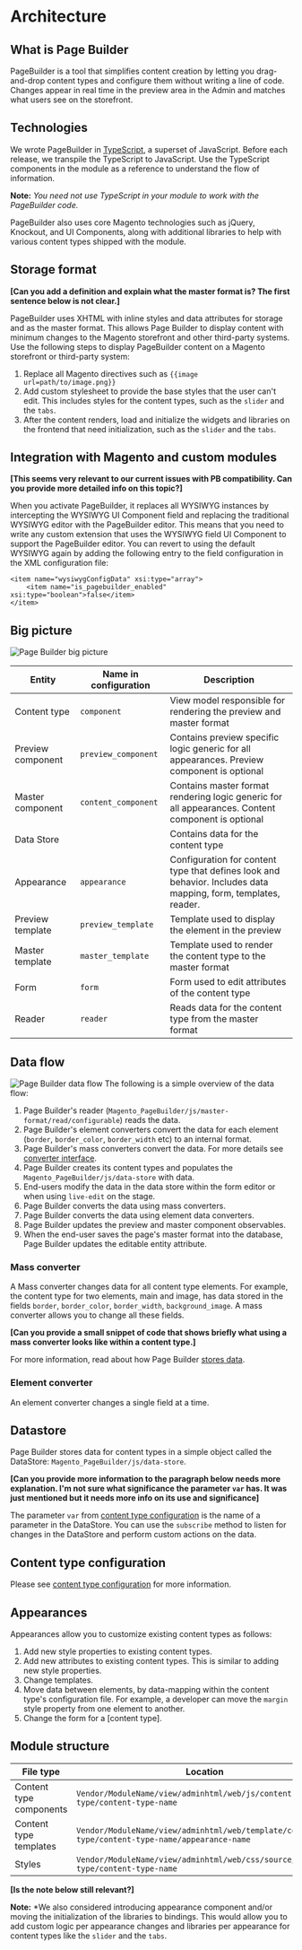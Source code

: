# Architecture

## What is Page Builder

PageBuilder is a tool that simplifies content creation by letting you drag-and-drop content types and configure them without writing a line of code.
Changes appear in real time in the preview area in the Admin and matches what users see on the storefront.

## Technologies

We wrote PageBuilder in [TypeScript], a superset of JavaScript. Before each release, we transpile the TypeScript to JavaScript.
Use the TypeScript components in the module as a reference to understand the flow of information.

**Note:**
*You need not use TypeScript in your module to work with the PageBuilder code.*

PageBuilder also uses core Magento technologies such as jQuery, Knockout, and UI Components, along with additional libraries to help with various content types shipped with the module.

## Storage format

**[Can you add a definition and explain what the master format is? The first sentence below is not clear.]**

PageBuilder uses XHTML with inline styles and data attributes for storage and as the master format.
This allows Page Builder to display content with minimum changes to the Magento storefront and other third-party systems.
Use the following steps to display PageBuilder content on a Magento storefront or third-party system:
<!-- {% raw %} -->

1. Replace all Magento directives such as `{{image url=path/to/image.png}}`
2. Add custom stylesheet to provide the base styles that the user can't edit. This includes styles for the content types, such as the `slider` and the `tabs`.
3. After the content renders, load and initialize the widgets and libraries on the frontend that need initialization, such as the `slider` and the `tabs`.
<!-- {% endraw %} -->

## Integration with Magento and custom modules

**[This seems very relevant to our current issues with PB compatibility. Can you provide more detailed info on this topic?]**

When you activate PageBuilder, it replaces all WYSIWYG instances by intercepting the WYSIWYG UI Component field and replacing the traditional WYSIWYG editor with the PageBuilder editor.
This means that you need to write any custom extension that uses the WYSIWYG field UI Component to support the PageBuilder editor.
You can revert to using the default WYSIWYG again by adding the following entry to the field configuration in the XML configuration file:

```
<item name="wysiwygConfigData" xsi:type="array">
    <item name="is_pagebuilder_enabled" xsi:type="boolean">false</item>
</item>
```

## Big picture

![Page Builder big picture](../../../images/big-picture.png)

| Entity            | Name in configuration | Description                                                  |
| ----------------- | --------------------- | ------------------------------------------------------------ |
| Content type      | `component`           | View model responsible for rendering the preview and master format |
| Preview component | `preview_component`   | Contains preview specific logic generic for all appearances. Preview component is optional |
| Master component  | `content_component`   | Contains master format rendering logic generic for all appearances. Content component is optional |
| Data Store        |                       | Contains data for the content type                           |
| Appearance        | `appearance`          | Configuration for content type that defines look and behavior. Includes data mapping, form, templates, reader. |
| Preview template  | `preview_template`    | Template used to display the element in the preview          |
| Master template   | `master_template`     | Template used to render the content type to the master format |
| Form              | `form`                | Form used to edit attributes of the content type             |
| Reader            | `reader`              | Reads data for the content type from the master format       |

## Data flow

![Page Builder data flow](../../../images/data-flow.png)
The following is a simple overview of the data flow:

1. Page Builder's reader (`Magento_PageBuilder/js/master-format/read/configurable`) reads the data.
2. Page Builder's element converters convert the data for each element (`border`, `border_color`, `border_width` etc) to an internal format.
3. Page Builder's mass converters convert the data. For more details see [converter interface](../configurations/content-type-configuration.md).
4. Page Builder creates its content types and populates the `Magento_PageBuilder/js/data-store` with data.
5. End-users modify the data in the data store within the form editor or when using `live-edit` on the stage.
6. Page Builder converts the data using mass converters.
7. Page Builder converts the data using element data converters.
8. Page Builder updates the preview and master component observables.
9. When the end-user saves the page's master format into the database, Page Builder updates the editable entity attribute.

### Mass converter

A Mass converter changes data for all content type elements.
For example, the content type for two elements, main and image, has data stored in the fields `border`, `border_color`, `border_width`, `background_image`.
A mass converter allows you to change all these fields.

**[Can you provide a small snippet of code that shows briefly what using a mass converter looks like within a content type.]**

For more information, read about how Page Builder [stores data](#datastore). 

### Element converter

An element converter changes a single field at a time.

## Datastore

Page Builder stores data for content types in a simple object called the DataStore: `Magento_PageBuilder/js/data-store`.



**[Can you provide more information to the paragraph below needs more explanation. I'm not sure what significance the parameter `var` has. It was just mentioned but it needs more info on its use and significance]**

The parameter `var` from [content type configuration](../configurations/content-type-configuration.md) is the name of a parameter in the DataStore.
You can use the `subscribe` method to listen for changes in the DataStore and perform custom actions on the data.

## Content type configuration

Please see [content type configuration](../configurations/content-type-configuration.md) for more information.

## Appearances

Appearances allow you to customize existing content types as follows:

1. Add new style properties to existing content types.
2. Add new attributes to existing content types. This is similar to adding new style properties.
3. Change templates.
4. Move data between elements, by data-mapping within the content type's configuration file.
   For example, a developer can move the `margin` style property from one element to another.
5. Change the form for a [content type].

## Module structure

| File type               | Location                                                     |
| ----------------------- | ------------------------------------------------------------ |
| Content type components | `Vendor/ModuleName/view/adminhtml/web/js/content-type/content-type-name` |
| Content type templates  | `Vendor/ModuleName/view/adminhtml/web/template/content-type/content-type-name/appearance-name` |
| Styles                  | `Vendor/ModuleName/view/adminhtml/web/css/source/content-type/content-type-name` |



**[Is the note below still relevant?]**

**Note:**
*We also considered introducing appearance component and/or moving the initialization of the libraries to bindings. This would allow you to add custom logic per appearance changes and libraries per appearance for content types like the `slider` and the `tabs`.

[TypeScript]: https://www.typescriptlang.org/
